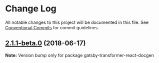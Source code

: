 # Change Log

All notable changes to this project will be documented in this file.
See [Conventional Commits](https://conventionalcommits.org) for commit guidelines.

<a name="2.1.1-beta.0"></a>
## [2.1.1-beta.0](https://github.com/gatsbyjs/gatsby/tree/master/packages/gatsby-transformer-react-docgen/compare/gatsby-transformer-react-docgen@1.0.17...gatsby-transformer-react-docgen@2.1.1-beta.0) (2018-06-17)

**Note:** Version bump only for package gatsby-transformer-react-docgen

